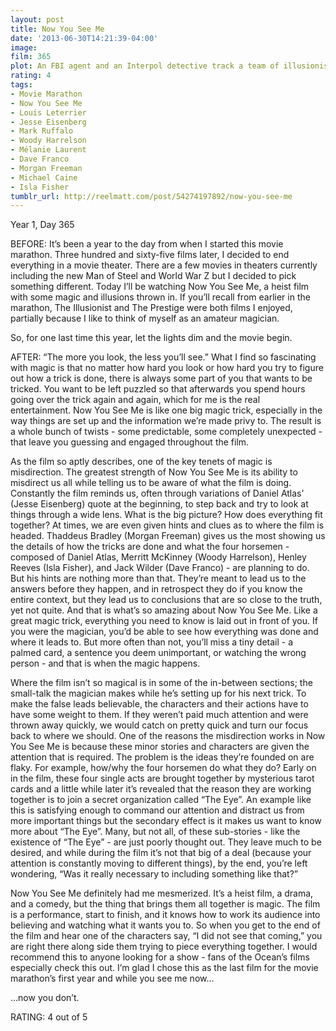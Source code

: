 ```yaml
---
layout: post
title: Now You See Me
date: '2013-06-30T14:21:39-04:00'
image: 
film: 365
plot: An FBI agent and an Interpol detective track a team of illusionists who pull off bank heists during their performances and reward their audiences with the money.
rating: 4
tags:
- Movie Marathon
- Now You See Me
- Louis Leterrier
- Jesse Eisenberg
- Mark Ruffalo
- Woody Harrelson
- Mélanie Laurent
- Dave Franco
- Morgan Freeman
- Michael Caine
- Isla Fisher
tumblr_url: http://reelmatt.com/post/54274197892/now-you-see-me
---
```


Year 1, Day 365

BEFORE: It’s been a year to the day from when I started this movie marathon. Three hundred and sixty-five films later, I decided to end everything in a movie theater. There are a few movies in theaters currently including the new Man of Steel and World War Z but I decided to pick something different. Today I’ll be watching Now You See Me, a heist film with some magic and illusions thrown in. If you’ll recall from earlier in the marathon, The Illusionist and The Prestige were both films I enjoyed, partially because I like to think of myself as an amateur magician.

So, for one last time this year, let the lights dim and the movie begin.

AFTER: “The more you look, the less you’ll see.” What I find so fascinating with magic is that no matter how hard you look or how hard you try to figure out how a trick is done, there is always some part of you that wants to be tricked. You want to be left puzzled so that afterwards you spend hours going over the trick again and again, which for me is the real entertainment. Now You See Me is like one big magic trick, especially in the way things are set up and the information we’re made privy to. The result is a whole bunch of twists - some predictable, some completely unexpected - that leave you guessing and engaged throughout the film.

As the film so aptly describes, one of the key tenets of magic is misdirection. The greatest strength of Now You See Me is its ability to misdirect us all while telling us to be aware of what the film is doing. Constantly the film reminds us, often through variations of Daniel Atlas’ (Jesse Eisenberg) quote at the beginning, to step back and try to look at things through a wide lens. What is the big picture? How does everything fit together? At times, we are even given hints and clues as to where the film is headed. Thaddeus Bradley (Morgan Freeman) gives us the most showing us the details of how the tricks are done and what the four horsemen - composed of Daniel Atlas, Merritt McKinney (Woody Harrelson), Henley Reeves (Isla Fisher), and Jack Wilder (Dave Franco) - are planning to do. But his hints are nothing more than that. They’re meant to lead us to the answers before they happen, and in retrospect they do if you know the entire context, but they lead us to conclusions that are so close to the truth, yet not quite. And that is what’s so amazing about Now You See Me. Like a great magic trick, everything you need to know is laid out in front of you. If you were the magician, you’d be able to see how everything was done and where it leads to. But more often than not, you’ll miss a tiny detail - a palmed card, a sentence you deem unimportant, or watching the wrong person - and that is when the magic happens.

Where the film isn’t so magical is in some of the in-between sections; the small-talk the magician makes while he’s setting up for his next trick. To make the false leads believable, the characters and their actions have to have some weight to them. If they weren’t paid much attention and were thrown away quickly, we would catch on pretty quick and turn our focus back to where we should. One of the reasons the misdirection works in Now You See Me is because these minor stories and characters are given the attention that is required. The problem is the ideas they’re founded on are flaky. For example, how/why the four horsemen do what they do? Early on in the film, these four single acts are brought together by mysterious tarot cards and a little while later it’s revealed that the reason they are working together is to join a secret organization called “The Eye”. An example like this is satisfying enough to command our attention and distract us from more important things but the secondary effect is it makes us want to know more about “The Eye”. Many, but not all, of these sub-stories - like the existence of “The Eye” - are just poorly thought out. They leave much to be desired, and while during the film it’s not that big of a deal (because your attention is constantly moving to different things), by the end, you’re left wondering, “Was it really necessary to including something like that?”

Now You See Me definitely had me mesmerized. It’s a heist film, a drama, and a comedy, but the thing that brings them all together is magic. The film is a performance, start to finish, and it knows how to work its audience into believing and watching what it wants you to. So when you get to the end of the film and hear one of the characters say, “I did not see that coming,” you are right there along side them trying to piece everything together. I would recommend this to anyone looking for a show - fans of the Ocean’s films especially check this out. I’m glad I chose this as the last film for the movie marathon’s first year and while you see me now…

…now you don’t.

RATING: 4 out of 5

